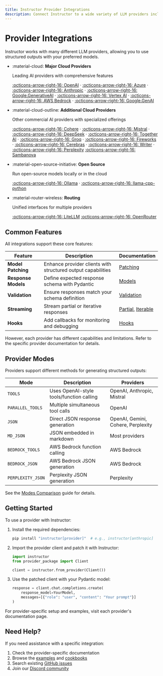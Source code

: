```yaml
---
title: Instructor Provider Integrations
description: Connect Instructor to a wide variety of LLM providers including OpenAI, Anthropic, Google, open-source models, and more.
---
```


# Provider Integrations

Instructor works with many different LLM providers, allowing you to use structured outputs with your preferred models.

<div class="grid cards" markdown>

- :material-cloud: **Major Cloud Providers**

    Leading AI providers with comprehensive features

    [:octicons-arrow-right-16: OpenAI](./openai.md)          · 
    [:octicons-arrow-right-16: Azure](./azure.md)            · 
    [:octicons-arrow-right-16: Anthropic](./anthropic.md)    · 
    [:octicons-arrow-right-16: Google.GenerativeAI](./google.md)          · 
    [:octicons-arrow-right-16: Vertex AI](./vertex.md)       · 
    [:octicons-arrow-right-16: AWS Bedrock](./bedrock.md)    · 
    [:octicons-arrow-right-16: Google.GenAI](./genai.md)

- :material-cloud-outline: **Additional Cloud Providers**

    Other commercial AI providers with specialized offerings

    [:octicons-arrow-right-16: Cohere](./cohere.md)          · 
    [:octicons-arrow-right-16: Mistral](./mistral.md)        · 
    [:octicons-arrow-right-16: DeepSeek](./deepseek.md)      · 
    [:octicons-arrow-right-16: Together AI](./together.md)    · 
    [:octicons-arrow-right-16: Groq](./groq.md)              · 
    [:octicons-arrow-right-16: Fireworks](./fireworks.md)    · 
    [:octicons-arrow-right-16: Cerebras](./cerebras.md)      · 
    [:octicons-arrow-right-16: Writer](./writer.md)          · 
    [:octicons-arrow-right-16: Perplexity](./perplexity.md)
    [:octicons-arrow-right-16: Sambanova](./sambanova.md)

- :material-open-source-initiative: **Open Source**

    Run open-source models locally or in the cloud

    [:octicons-arrow-right-16: Ollama](./ollama.md)                  · 
    [:octicons-arrow-right-16: llama-cpp-python](./llama-cpp-python.md)
    
- :material-router-wireless: **Routing**

    Unified interfaces for multiple providers

    [:octicons-arrow-right-16: LiteLLM](./litellm.md)
    [:octicons-arrow-right-16: OpenRouter](./openrouter.md)

</div>

## Common Features

All integrations support these core features:

| Feature | Description | Documentation |
|---------|-------------|---------------|
| **Model Patching** | Enhance provider clients with structured output capabilities | [Patching](../concepts/patching.md) |
| **Response Models** | Define expected response schema with Pydantic | [Models](../concepts/models.md) |
| **Validation** | Ensure responses match your schema definition | [Validation](../concepts/validation.md) |
| **Streaming** | Stream partial or iterative responses | [Partial](../concepts/partial.md), [Iterable](../concepts/iterable.md) |
| **Hooks** | Add callbacks for monitoring and debugging | [Hooks](../concepts/hooks.md) |

However, each provider has different capabilities and limitations. Refer to the specific provider documentation for details.

## Provider Modes

Providers support different methods for generating structured outputs:

| Mode | Description | Providers |
|------|-------------|-----------|
| `TOOLS` | Uses OpenAI-style tools/function calling | OpenAI, Anthropic, Mistral |
| `PARALLEL_TOOLS` | Multiple simultaneous tool calls | OpenAI |
| `JSON` | Direct JSON response generation | OpenAI, Gemini, Cohere, Perplexity |
| `MD_JSON` | JSON embedded in markdown | Most providers |
| `BEDROCK_TOOLS` | AWS Bedrock function calling | AWS Bedrock |
| `BEDROCK_JSON` | AWS Bedrock JSON generation | AWS Bedrock |
| `PERPLEXITY_JSON` | Perplexity JSON generation | Perplexity |

See the [Modes Comparison](../modes-comparison.md) guide for details.

## Getting Started

To use a provider with Instructor:

1. Install the required dependencies:
   ```bash
   pip install "instructor[provider]"  # e.g., instructor[anthropic]
   ```

2. Import the provider client and patch it with Instructor:
   ```python
   import instructor
   from provider_package import Client
   
   client = instructor.from_provider(Client())
   ```

3. Use the patched client with your Pydantic model:
   ```python
   response = client.chat.completions.create(
       response_model=YourModel,
       messages=[{"role": "user", "content": "Your prompt"}]
   )
   ```

For provider-specific setup and examples, visit each provider's documentation page.

## Need Help?

If you need assistance with a specific integration:

1. Check the provider-specific documentation
2. Browse the [examples](../examples/index.md) and [cookbooks](../examples/index.md)
3. Search existing [GitHub issues](https://github.com/jxnl/instructor/issues)
4. Join our [Discord community](https://discord.gg/bD9YE9JArw)
